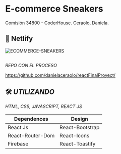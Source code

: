 # E-commerce Sneakers

Comisión 34800 - CoderHouse.
Ceraolo, Daniela.

##

## 🔗 Netlify

![ECOMMERCE-SNEAKERS](https://sneakers-ecommerce-c.netlify.app/)

## 

_REPO CON EL PROCESO_

https://github.com/danielaceraolo/reactFinalProyect/

## 

## 🛠 _UTILIZANDO_
_HTML, CSS, JAVASCRIPT, REACT JS_

| Dependences             | Design                                                               |
| ----------------------- | ------------------------------------------------------------------ |
| React Js | React-Bootstrap  |
| React-Router-Dom | React-Icons |
| Firebase | React-Toastify |

